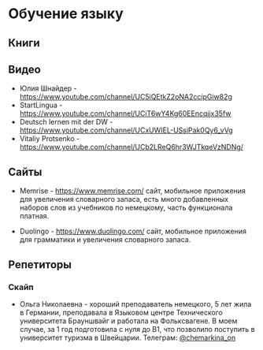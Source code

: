 # Обучение языку


## Книги


## Видео

* Юлия Шнайдер - https://www.youtube.com/channel/UC5iQEtkZ2oNA2ccipGiw82g
* StartLingua - https://www.youtube.com/channel/UCiT6wY4Kg60EEncqjjx35fw
* Deutsch lernen mit der DW - https://www.youtube.com/channel/UCxUWIEL-USsiPak0Qy6_vVg
* Vitaliy Protsenko - https://www.youtube.com/channel/UCb2LReQ6hr3WJTkqeVzNDNg/

## Сайты

* Memrise - https://www.memrise.com/ сайт, мобильное приложения для увеличения словарного запаса, есть много добавленных наборов слов из учебников по немецкому, часть функционала платная.

* Duolingo - https://www.duolingo.com/ сайт, мобильное приложения для грамматики и увеличения словарного запаса.

## Репетиторы

### Скайп

* Ольга Николаевна - хороший преподаватель немецкого, 5 лет жила в Германии, преподавала в Языковом центре Технического университета Брауншвайг и работала на Фольксвагене. В моем случае, за 1 год подготовила с нуля до B1, что позволило поступить в университет туризма в Швейцарии.
Телеграм: [@chemarkina_on](https://t.me/chemarkina_on)
